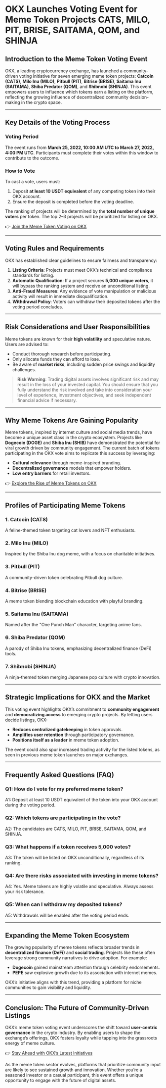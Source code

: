 # OKX Launches Voting Event for Meme Token Projects CATS, MILO, PIT, BRISE, SAITAMA, QOM, and SHINJA

## Introduction to the Meme Token Voting Event  
OKX, a leading cryptocurrency exchange, has launched a community-driven voting initiative for seven emerging meme token projects: **Catcoin (CATS)**, **Milo Inu (MILO)**, **Pitbull (PIT)**, **Bitrise (BRISE)**, **Saitama Inu (SAITAMA)**, **Shiba Predator (QOM)**, and **Shibnobi (SHINJA)**. This event empowers users to influence which tokens earn a listing on the platform, reflecting the growing influence of decentralized community decision-making in the crypto space.

---

## Key Details of the Voting Process  

### Voting Period  
The event runs from **March 25, 2022, 10:00 AM UTC to March 27, 2022, 4:00 PM UTC**. Participants must complete their votes within this window to contribute to the outcome.

### How to Vote  
To cast a vote, users must:  
1. Deposit **at least 10 USDT equivalent** of any competing token into their OKX account.  
2. Ensure the deposit is completed before the voting deadline.  

The ranking of projects will be determined by the **total number of unique voters** per token. The top 2–3 projects will be prioritized for listing on OKX.

👉 [Join the Meme Token Voting on OKX](https://bit.ly/okx-bonus)

---

## Voting Rules and Requirements  
OKX has established clear guidelines to ensure fairness and transparency:  

1. **Listing Criteria**: Projects must meet OKX’s technical and compliance standards for listing.  
2. **Automatic Qualification**: If a project secures **5,000 unique voters**, it will bypass the ranking system and receive an unconditional listing.  
3. **Anti-Fraud Measures**: Any evidence of vote manipulation or malicious activity will result in immediate disqualification.  
4. **Withdrawal Policy**: Voters can withdraw their deposited tokens after the voting period concludes.  

---

## Risk Considerations and User Responsibilities  
Meme tokens are known for their **high volatility** and speculative nature. Users are advised to:  
- Conduct thorough research before participating.  
- Only allocate funds they can afford to lose.  
- Be aware of **market risks**, including sudden price swings and liquidity challenges.  

> **Risk Warning**: Trading digital assets involves significant risk and may result in the loss of your invested capital. You should ensure that you fully understand the risk involved and take into consideration your level of experience, investment objectives, and seek independent financial advice if necessary.

---

## Why Meme Tokens Are Gaining Popularity  
Meme tokens, inspired by internet culture and social media trends, have become a unique asset class in the crypto ecosystem. Projects like **Dogecoin (DOGE)** and **Shiba Inu (SHIB)** have demonstrated the potential for viral growth driven by community engagement. The current batch of tokens participating in the OKX vote aims to replicate this success by leveraging:  
- **Cultural relevance** through meme-inspired branding.  
- **Decentralized governance** models that empower holders.  
- **Low entry barriers** for retail investors.  

👉 [Explore the Rise of Meme Tokens on OKX](https://bit.ly/okx-bonus)

---

## Profiles of Participating Meme Tokens  

### 1. **Catcoin (CATS)**  
A feline-themed token targeting cat lovers and NFT enthusiasts.  

### 2. **Milo Inu (MILO)**  
Inspired by the Shiba Inu dog meme, with a focus on charitable initiatives.  

### 3. **Pitbull (PIT)**  
A community-driven token celebrating Pitbull dog culture.  

### 4. **Bitrise (BRISE)**  
A meme token blending blockchain education with playful branding.  

### 5. **Saitama Inu (SAITAMA)**  
Named after the "One Punch Man" character, targeting anime fans.  

### 6. **Shiba Predator (QOM)**  
A parody of Shiba Inu tokens, emphasizing decentralized finance (DeFi) tools.  

### 7. **Shibnobi (SHINJA)**  
A ninja-themed token merging Japanese pop culture with crypto innovation.  

---

## Strategic Implications for OKX and the Market  
This voting event highlights OKX’s commitment to **community engagement** and **democratizing access** to emerging crypto projects. By letting users decide listings, OKX:  
- **Reduces centralized gatekeeping** in token approvals.  
- **Amplifies user retention** through participatory governance.  
- **Positions itself as a leader** in meme token adoption.  

The event could also spur increased trading activity for the listed tokens, as seen in previous meme token launches on major exchanges.

---

## Frequently Asked Questions (FAQ)  

### **Q1: How do I vote for my preferred meme token?**  
A1: Deposit at least 10 USDT equivalent of the token into your OKX account during the voting period.  

### **Q2: Which tokens are participating in the vote?**  
A2: The candidates are CATS, MILO, PIT, BRISE, SAITAMA, QOM, and SHINJA.  

### **Q3: What happens if a token receives 5,000 votes?**  
A3: The token will be listed on OKX unconditionally, regardless of its ranking.  

### **Q4: Are there risks associated with investing in meme tokens?**  
A4: Yes. Meme tokens are highly volatile and speculative. Always assess your risk tolerance.  

### **Q5: When can I withdraw my deposited tokens?**  
A5: Withdrawals will be enabled after the voting period ends.  

---

## Expanding the Meme Token Ecosystem  
The growing popularity of meme tokens reflects broader trends in **decentralized finance (DeFi)** and **social trading**. Projects like these often leverage strong community narratives to drive adoption. For example:  
- **Dogecoin** gained mainstream attention through celebrity endorsements.  
- **PEPE** saw explosive growth due to its association with internet memes.  

OKX’s initiative aligns with this trend, providing a platform for niche communities to gain visibility and liquidity.

---

## Conclusion: The Future of Community-Driven Listings  
OKX’s meme token voting event underscores the shift toward **user-centric governance** in the crypto industry. By enabling users to shape the exchange’s offerings, OKX fosters loyalty while tapping into the grassroots energy of meme culture.  

👉 [Stay Ahead with OKX’s Latest Initiatives](https://bit.ly/okx-bonus)  

As the meme token sector evolves, platforms that prioritize community input are likely to see sustained growth and innovation. Whether you’re a seasoned investor or a casual participant, this event offers a unique opportunity to engage with the future of digital assets.